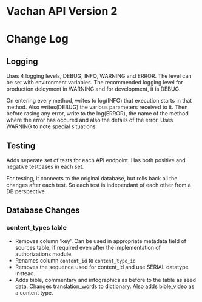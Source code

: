 # Vachan API Version 2
# Change Log


## Logging

Uses 4 logging levels, DEBUG, INFO, WARNING and ERROR. The level can be set with environment variables. The recommended logging level for production deloyment in WARNING and for development, it is DEBUG.

On entering every method, writes to log(INFO) that execution starts in that method. Also writes(DEBUG) the various parameters received to it. Then before rasing any error, write to the log(ERROR), the name of the method where the error has occured and also the details of the error. Uses WARNING to note special situations.

## Testing

Adds seperate  set of tests for each API endpoint. Has both positive and negative testcases in each set.

For testing, it connects to the original database, but rolls back all the changes after each test. So each test is independant of each other from a DB perspective.

## Database Changes

### content_types table

* Removes column 'key'. Can be used in appropriate metadata field of sources table, if required even after the implementation of authorizations module.
* Renames column `content_id` to `content_type_id`
* Removes the sequence used for content_id and use SERIAL datatype instead.
* Adds bible, commentary and infographics as before to the table as seed data. Changes translation_words to dictionary. Also adds bible_video as a content type. 


